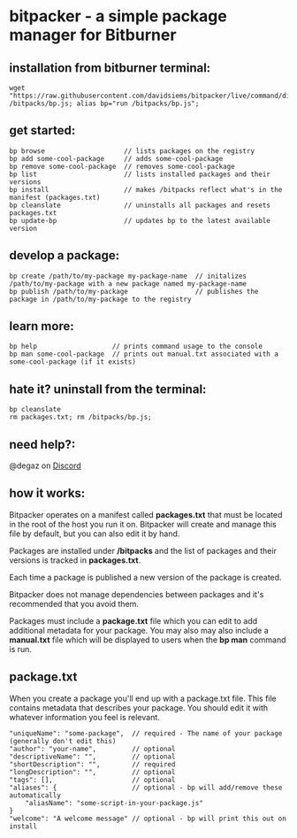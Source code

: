 # bitpacker - a simple package manager for Bitburner

## installation from bitburner terminal:

    wget "https://raw.githubusercontent.com/davidsiems/bitpacker/live/command/dist/bp.js" /bitpacks/bp.js; alias bp="run /bitpacks/bp.js";

## get started:

    bp browse                    // lists packages on the registry
    bp add some-cool-package     // adds some-cool-package
    bp remove some-cool-package  // removes some-cool-package
    bp list                      // lists installed packages and their versions
    bp install                   // makes /bitpacks reflect what's in the manifest (packages.txt)
    bp cleanslate                // uninstalls all packages and resets packages.txt
    bp update-bp                 // updates bp to the latest available version

## develop a package:

    bp create /path/to/my-package my-package-name  // initalizes /path/to/my-package with a new package named my-package-name
    bp publish /path/to/my-package                 // publishes the package in /path/to/my-package to the registry

## learn more:

    bp help                   // prints command usage to the console
    bp man some-cool-package  // prints out manual.txt associated with a some-cool-package (if it exists)

## hate it? uninstall from the terminal:

    bp cleanslate
    rm packages.txt; rm /bitpacks/bp.js;

## need help?:

@degaz on [Discord](https://discord.gg/TFc3hKD)

## how it works:

Bitpacker operates on a manifest called **packages.txt** that must be located in the root of the host you run it on.
Bitpacker will create and manage this file by default, but you can also edit it by hand.

Packages are installed under **/bitpacks** and the list of packages and their versions is tracked in **packages.txt**.

Each time a package is published a new version of the package is created.

Bitpacker does not manage dependencies between packages and it's recommended that you avoid them.

Packages must include a **package.txt** file which you can edit to add additional metadata for your package. You may also may
also include a **manual.txt** file which will be displayed to users when the **bp man** command is run.

## package.txt

When you create a package you'll end up with a package.txt file. This file contains metadata that describes your package. You should edit it with whatever information you feel is relevant.

    "uniqueName": "some-package",  // required - The name of your package (generally don't edit this)
    "author": "your-name",         // optional
    "descriptiveName": "",         // optional
    "shortDescription": "",        // required
    "longDescription": "",         // optional
    "tags": [],                    // optional
    "aliases": {                   // optional - bp will add/remove these automatically
        "aliasName": "some-script-in-your-package.js"
    }
    "welcome": "A welcome message" // optional - bp will print this out on install
